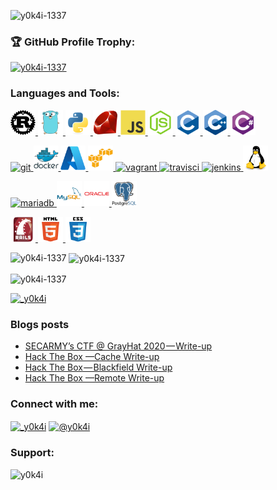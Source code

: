 <p align="left"> <img src="https://komarev.com/ghpvc/?username=y0k4i-1337&label=Profile%20views&color=0e75b6&style=flat" alt="y0k4i-1337" /> </p>

<h3 align="left">🏆 GitHub Profile Trophy:</h3>
<p align="left"> <a href="https://github.com/ryo-ma/github-profile-trophy"><img src="https://github-profile-trophy.vercel.app/?username=y0k4i-1337&theme=flat&column=3&margin-w=20&margin-h=20&no-frame=true" alt="y0k4i-1337" /></a> </p>

<h3 align="left">Languages and Tools:</h3>

<!-- languages -->
<p align="left">
  <a href="https://rust-lang.org" target="_blank"> <img  src="https://raw.githubusercontent.com/devicons/devicon/master/icons/rust/rust-plain.svg" alt="rust" width="40" height="40"/> </a>
  <a href="https://golang.org" target="_blank"> <img src="https://raw.githubusercontent.com/devicons/devicon/master/icons/go/go-original.svg" alt="go" width="40" height="40"/> </a> 
  <a href="https://www.python.org" target="_blank"> <img src="https://raw.githubusercontent.com/devicons/devicon/master/icons/python/python-original.svg" alt="python" width="40" height="40"/> </a>
  <a href="https://www.ruby-lang.org/en/" target="_blank"> <img src="https://raw.githubusercontent.com/devicons/devicon/master/icons/ruby/ruby-original.svg" alt="ruby" width="40" height="40"/> </a>
  <a href="https://developer.mozilla.org/en-US/docs/Web/JavaScript" target="_blank"> <img src="https://raw.githubusercontent.com/devicons/devicon/master/icons/javascript/javascript-original.svg" alt="javascript" width="40" height="40"/> </a>
  <a href="https://nodejs.org/en/" target="_blank"> <img src="https://raw.githubusercontent.com/devicons/devicon/master/icons/nodejs/nodejs-original.svg" alt="nodejs" width="40" height="40"/> </a>
  <a href="https://www.cprogramming.com/" target="_blank"> <img src="https://raw.githubusercontent.com/devicons/devicon/master/icons/c/c-original.svg" alt="c" width="40" height="40"/> </a>
  <a href="https://www.w3schools.com/cpp/" target="_blank"> <img src="https://raw.githubusercontent.com/devicons/devicon/master/icons/cplusplus/cplusplus-original.svg" alt="cplusplus" width="40" height="40"/> </a>
  <a href="https://www.w3schools.com/cs/" target="_blank"> <img src="https://raw.githubusercontent.com/devicons/devicon/master/icons/csharp/csharp-original.svg" alt="csharp" width="40" height="40"/> </a>
</p>

<!-- platforms/tools -->
<p align="left">
  <a href="https://git-scm.com/" target="_blank"> <img src="https://www.vectorlogo.zone/logos/git-scm/git-scm-icon.svg" alt="git" width="40" height="40"/> </a>
  <a href="https://www.docker.com/" target="_blank"> <img src="https://raw.githubusercontent.com/devicons/devicon/master/icons/docker/docker-original-wordmark.svg" alt="docker" width="40" height="40"/> </a>
  <a href="https://azure.microsoft.com/en-us/" target="_blank"> <img src="https://raw.githubusercontent.com/devicons/devicon/master/icons/azure/azure-original.svg" alt="azure" width="40" height="40"/> </a>
  <a href="https://aws.amazon.com" target="_blank"> <img src="https://raw.githubusercontent.com/devicons/devicon/master/icons/amazonwebservices/amazonwebservices-original.svg" alt="aws" width="40" height="40"/> </a>
  <a href="https://www.vagrantup.com/" target="_blank"> <img src="https://www.vectorlogo.zone/logos/vagrantup/vagrantup-icon.svg" alt="vagrant" width="40" height="40"/> </a>
  <a href="https://travis-ci.org" target="_blank"> <img src="https://www.vectorlogo.zone/logos/travis-ci/travis-ci-icon.svg" alt="travisci" width="40" height="40"/> </a>
  <a href="https://www.jenkins.io" target="_blank"> <img src="https://www.vectorlogo.zone/logos/jenkins/jenkins-icon.svg" alt="jenkins" width="40" height="40"/> </a>
  <a href="https://www.linux.org/" target="_blank"> <img src="https://raw.githubusercontent.com/devicons/devicon/master/icons/linux/linux-original.svg" alt="linux" width="40" height="40"/> </a>
</p>

<!-- databases -->
<p align="left">
  <a href="https://mariadb.org/" target="_blank"> <img src="https://www.vectorlogo.zone/logos/mariadb/mariadb-icon.svg" alt="mariadb" width="40" height="40"/> </a>
  <a href="https://www.mysql.com/" target="_blank"> <img src="https://raw.githubusercontent.com/devicons/devicon/master/icons/mysql/mysql-original-wordmark.svg" alt="mysql" width="40" height="40"/> </a>
  <a href="https://www.oracle.com/" target="_blank"> <img src="https://raw.githubusercontent.com/devicons/devicon/master/icons/oracle/oracle-original.svg" alt="oracle" width="40" height="40"/> </a> <a href="https://www.postgresql.org" target="_blank"> <img src="https://raw.githubusercontent.com/devicons/devicon/master/icons/postgresql/postgresql-original-wordmark.svg" alt="postgresql" width="40" height="40"/> </a>
</p>

<!-- frameworks/front-end -->
<p align="left">
  <a href="https://rubyonrails.org" target="_blank"> <img src="https://raw.githubusercontent.com/devicons/devicon/master/icons/rails/rails-original-wordmark.svg" alt="rails" width="40" height="40"/> </a>
  <a href="https://www.w3.org/html/" target="_blank"> <img src="https://raw.githubusercontent.com/devicons/devicon/master/icons/html5/html5-original-wordmark.svg" alt="html5" width="40" height="40"/> </a>
  <a href="https://www.w3schools.com/css/" target="_blank"> <img src="https://raw.githubusercontent.com/devicons/devicon/master/icons/css3/css3-original-wordmark.svg" alt="css3" width="40" height="40"/> </a>
</p>

<p><img align="left" src="https://github-readme-stats.vercel.app/api/top-langs?username=y0k4i-1337&show_icons=true&theme=default&locale=en&layout=compact&langs_count=8&hide=jupyter%20notebook,scheme,html,css,rich%20text%20format,vim%20script" alt="y0k4i-1337" /></p>

<p>&nbsp;<img align="center" src="https://github-readme-stats.vercel.app/api?username=y0k4i-1337&show_icons=true&theme=default&locale=en&custom_title=y0k4i-1337%27s%20GitHub%20Stats" alt="y0k4i-1337" /></p>

<p><img align="center" src="https://github-readme-streak-stats.herokuapp.com/?user=y0k4i-1337&theme=default" alt="y0k4i-1337" /></p>

<p align="left"> <a href="https://twitter.com/_y0k4i" target="blank"><img src="https://img.shields.io/twitter/follow/_y0k4i?logo=twitter&style=for-the-badge" alt="_y0k4i" /></a> </p>

### Blogs posts
<!-- BLOG-POST-LIST:START -->
- [SECARMY’s CTF @ GrayHat 2020 — Write-up](https://y0k4i.medium.com/secarmys-ctf-grayhat-2020-write-up-7f7ee5b64039?source=rss-7a49dd51f242------2)
- [Hack The Box —Cache Write-up](https://y0k4i.medium.com/hack-the-box-cache-write-up-20f83f298c4a?source=rss-7a49dd51f242------2)
- [Hack The Box — Blackfield Write-up](https://y0k4i.medium.com/hack-the-box-blackfield-write-up-8ad61e18e55b?source=rss-7a49dd51f242------2)
- [Hack The Box —Remote Write-up](https://y0k4i.medium.com/hack-the-box-remote-write-up-419855f55140?source=rss-7a49dd51f242------2)
<!-- BLOG-POST-LIST:END -->

<h3 align="left">Connect with me:</h3>
<p align="left">
<a href="https://twitter.com/_y0k4i" target="blank"><img align="center" src="https://raw.githubusercontent.com/rahuldkjain/github-profile-readme-generator/master/src/images/icons/Social/twitter.svg" alt="_y0k4i" height="30" width="40" /></a>
<a href="https://y0k4i.medium.com" target="blank"><img align="center" src="https://raw.githubusercontent.com/rahuldkjain/github-profile-readme-generator/master/src/images/icons/Social/medium.svg" alt="@y0k4i" height="30" width="40" /></a>
</p>


<h3 align="left">Support:</h3>
<p><a href="https://www.buymeacoffee.com/y0k4i"> <img align="left" src="https://cdn.buymeacoffee.com/buttons/v2/default-yellow.png" height="50" width="210" alt="y0k4i" /></a></p><br><br>
